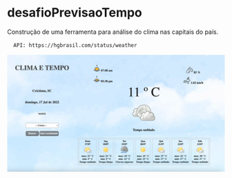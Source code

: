 # desafioPrevisaoTempo

Construção de uma ferramenta para análise do clima nas capitais do país.

~~~html
  API: https://hgbrasil.com/status/weather
~~~

![desafioPrevisaoTempo](https://github.com/andrenp2/desafioPrevisaoTempo/blob/main/projetoTempo.png?raw=true)
